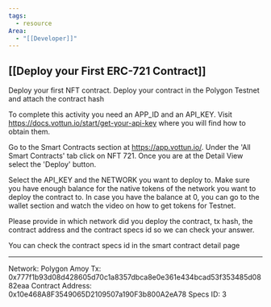 ```yaml
---
tags:
  - resource
Area:
  - "[[Developer]]"
---
```

## [[Deploy your First ERC-721 Contract]]

Deploy your first NFT contract. Deploy your contract in the Polygon Testnet and attach the contract hash

To complete this activity you need an APP_ID and an API_KEY. Visit https://docs.vottun.io/start/get-your-api-key where you will find how to obtain them.

Go to the Smart Contracts section at https://app.vottun.io/. Under the 'All Smart Contracts' tab click on NFT 721. Once you are at the Detail View select the 'Deploy' button. 

Select the API_KEY and the NETWORK you want to deploy to. Make sure you have enough balance for the native tokens of the network you want to deploy the contract to. In case you have the balance at 0, you can go to the wallet section and watch the video on how to get tokens for Testnet.

Please provide in which network did you deploy the contract, tx hash, the contract address and the contract specs id so we can check your answer.

You can check the contract specs id in the smart contract detail page

---
Network: Polygon Amoy
Tx: 0x777f1b93d08d428605d70c1a8357dbca8e0e361e434bcad53f353485d0882eaa
Contract Address: 0x10e468A8F3549065D2109507a190F3b800A2eA78
Specs ID: 3
